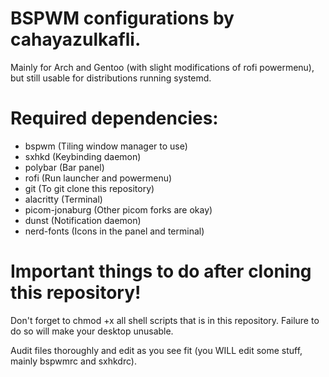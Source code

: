 # BSPWM configurations by cahayazulkafli.

Mainly for Arch and Gentoo (with slight modifications of rofi powermenu), but still usable for distributions running systemd.

# Required dependencies:
- bspwm (Tiling window manager to use)
- sxhkd (Keybinding daemon)
- polybar (Bar panel)
- rofi (Run launcher and powermenu)
- git (To git clone this repository)
- alacritty (Terminal)
- picom-jonaburg (Other picom forks are okay)
- dunst (Notification daemon)
- nerd-fonts (Icons in the panel and terminal)

# Important things to do after cloning this repository!

Don't forget to chmod +x all shell scripts that is in this repository.
Failure to do so will make your desktop unusable.

Audit files thoroughly and edit as you see fit (you WILL edit some stuff, mainly bspwmrc and sxhkdrc).

# 
